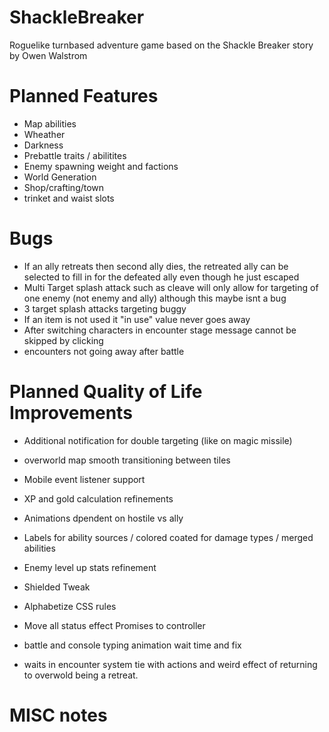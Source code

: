 # ShackleBreaker
Roguelike turnbased adventure game based on the Shackle Breaker story by Owen Walstrom

# Planned Features
* Map abilities
* Wheather
* Darkness
* Prebattle traits / abilitites
* Enemy spawning weight and factions
* World Generation
* Shop/crafting/town
* trinket and waist slots


# Bugs

* If an ally retreats then second ally dies, the retreated ally can be selected to fill in for the defeated ally even though he just escaped
* Multi Target splash attack such as cleave will only allow for targeting of one enemy (not enemy and ally) although this maybe isnt a bug
* 3 target splash attacks targeting buggy
* If an item is not used it "in use" value never goes away
* After switching characters in encounter stage message cannot be skipped by clicking
* encounters not going away after battle


# Planned Quality of Life Improvements
* Additional notification for double targeting (like on magic missile)
* overworld map smooth transitioning between tiles
* Mobile event listener support
* XP and gold calculation refinements
* Animations dpendent on hostile vs ally
* Labels for ability sources / colored coated for damage types / merged abilities
* Enemy level up stats refinement
* Shielded Tweak

* Alphabetize CSS rules
* Move all status effect Promises to controller
* battle and console typing animation wait time and fix
* waits in encounter system tie with actions and weird effect of returning to overwold being a retreat.

# MISC notes
